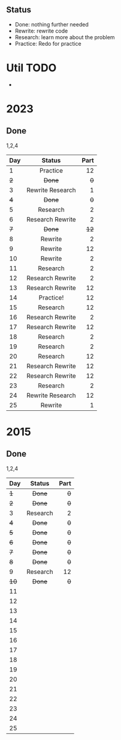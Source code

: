 ## Status

- Done: nothing further needed
- Rewrite: rewrite code
- Research: learn more about the problem
- Practice: Redo for practice

# Util TODO

- 

# 2023
## Done
1,2,4

| Day | Status | Part |
|  -  |     :-:    |   -:  |
|  1  | Practice | 12 |
|  ~~2~~  |    ~~Done~~   |   ~~0~~ |
|  3  | Rewrite Research | 1 |
|  ~~4~~  | ~~Done~~ | ~~0~~ |
|  5  | Research | 2 |
|  6  | Research Rewrite | 2 |
|  ~~7~~  | ~~Done~~ | ~~12~~ |
|  8  | Rewrite | 2 |
|  9  | Rewrite | 12 |
|  10  | Rewrite | 2 |
|  11  | Research | 2 |
|  12  | Research Rewrite | 2 |
|  13  | Research Rewrite | 12 |
|  14  | Practice! | 12 |
|  15  | Research | 12 |
|  16  | Research Rewrite | 2 |
|  17  | Research Rewrite | 12 |
|  18  | Research | 2 |
|  19  | Research | 2 |
|  20  | Research | 12 |
|  21  | Research Rewrite | 12 |
|  22  | Research Rewrite | 12 |
|  23  | Research | 2 |
|  24  | Rewrite Research | 12 |
|  25  | Rewrite | 1 |

# 2015
## Done
1,2,4

| Day | Status | Part |
|  -  |     :-:    |   -:  |
|  ~~1~~  | ~~Done~~ | ~~0~~ |
|  ~~2~~  | ~~Done~~ | ~~0~~ |
|  3  |  Research  | 2  |
|  ~~4~~  | ~~Done~~ | ~~0~~ |
|  ~~5~~  | ~~Done~~ | ~~0~~ |
|  ~~6~~  | ~~Done~~ | ~~0~~ |
|  ~~7~~  | ~~Done~~ | ~~0~~ |
|  ~~8~~  | ~~Done~~ | ~~0~~ |
|  9  | Research | 12 |
|  ~~10~~  | ~~Done~~ | ~~0~~ |
|  11  |  | |
|  12  |  | |
|  13  |  | |
|  14  |  | |
|  15  |  | |
|  16  |  | |
|  17  |  | |
|  18  |  | |
|  19  |  | |
|  20  |  | |
|  21  |  | |
|  22  |  | |
|  23  |  | |
|  24  |  | |
|  25  |  | |






<!-- 
| Day | Status | Part |
|  -  |     :-:    |   -:  |
|  1  |  |  |
|  2  |       |    |
|  3  |    |  |
|  4  |  | |
|  5  |  | |
|  6  |  | |
|  7  |  | |
|  8  |  | |
|  9  |  | |
|  10  |  | |
|  11  |  | |
|  12  |  | |
|  13  |  | |
|  14  |  | |
|  15  |  | |
|  16  |  | |
|  17  |  | |
|  18  |  | |
|  19  |  | |
|  20  |  | |
|  21  |  | |
|  22  |  | |
|  23  |  | |
|  24  |  | |
|  25  |  | | -->